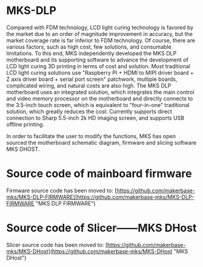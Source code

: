 # MKS-DLP #
Compared with FDM technology, LCD light curing technology is favored by the market due to an order of magnitude improvement in accuracy, but the market coverage rate is far inferior to FDM technology. Of course, there are various factors, such as high cost, few solutions, and consumable limitations. To this end, MKS independently developed the MKS DLP motherboard and its supporting software to advance the development of LCD light curing 3D printing in terms of cost and solution.
Most traditional LCD light curing solutions use "Raspberry PI + HDMI to MIPI driver board + Z axis driver board + serial port screen" patchwork, multiple boards, complicated wiring, and natural costs are also high. The MKS DLP motherboard uses an integrated solution, which integrates the main control and video memory processor on the motherboard and directly connects to the 3.5-inch touch screen, which is equivalent to "four-in-one" traditional solution, which greatly reduces the cost. Currently supports direct connection to Sharp 5.5-inch 2k HD imaging screen, and supports USB offline printing.

In order to facilitate the user to modify the functions, MKS has open sourced the motherboard schematic diagram, firmware and slicing software MKS DHOST.  

# Source code of mainboard firmware #

Firmware source code has been moved to:
[https://github.com/makerbase-mks/MKS-DLP-FIRMWARE](https://github.com/makerbase-mks/MKS-DLP-FIRMWARE "MKS DLP FIRMWARE")

# Source code of Slicer——MKS DHost #

Slicer source code has been moved to:
[https://github.com/makerbase-mks/MKS-DHost](https://github.com/makerbase-mks/MKS-DHost "MKS DHost")